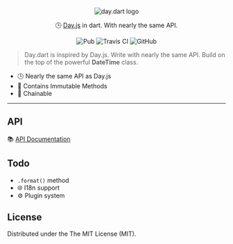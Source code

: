 <br />
<br />
<br />

<p align="center">
  <img src="https://github.com/g1eny0ung/day.dart/blob/master/day.dart.png?raw=true" alt="day.dart logo" />    
</p>
<p align="center">🕒 <a href="https://github.com/iamkun/dayjs/">Day.js</a> in dart. With nearly the same API.</p>

<p align="center">
  <img alt="Pub" src="https://img.shields.io/pub/v/day.svg">
  <img src="https://travis-ci.org/g1eny0ung/day.dart.svg?branch=master" alt="Travis CI" />
  <img alt="GitHub" src="https://img.shields.io/github/license/g1eny0ung/day.dart.svg">
</p>

> Day.dart is inspired by Day.js. Write with nearly the same API. Build on the top of the powerful **DateTime** class.

* 🕒 Nearly the same API as Day.js
* 💪 Contains Immutable Methods
* 🔗 Chainable

---

## API

📚 [API Documentation](API.md)

## Todo

- `.format()` method
- 🌐 I18n support
- ⚙️ Plugin system

## License

Distributed under the The MIT License (MIT).
